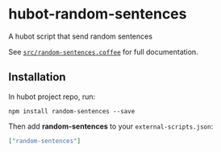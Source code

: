 # hubot-random-sentences

A hubot script that send random sentences

See [`src/random-sentences.coffee`](src/random-sentences.coffee) for full documentation.

## Installation

In hubot project repo, run:

`npm install random-sentences --save`

Then add **random-sentences** to your `external-scripts.json`:

```json
["random-sentences"]
```
